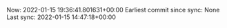 Now: 2022-01-15 19:36:41.801631+00:00 Earliest commit since sync: None Last sync: 2022-01-15 14:47:18+00:00
